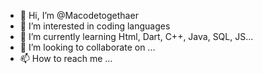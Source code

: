 - 👋 Hi, I’m @Macodetogethaer
- 👀 I’m interested in coding languages
- 🌱 I’m currently learning Html, Dart, C++, Java, SQL, JS...
- 💞️ I’m looking to collaborate on ...
- 📫 How to reach me ...

<!---
Macodetogethaer/Macodetogethaer is a ✨ special ✨ repository because its `README.md` (this file) appears on your GitHub profile.
You can click the Preview link to take a look at your changes.
--->
